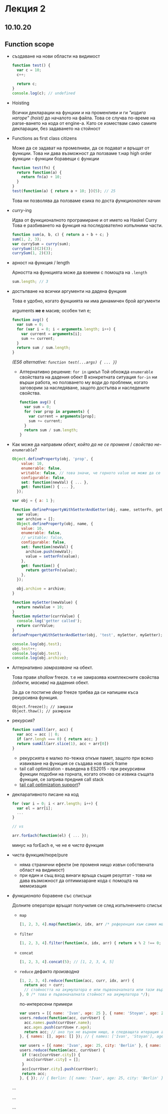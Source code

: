 # Лекция 2
## 10.10.20


## Function scope
- създаване на нови области на видимост
  ```javascript
  function test() { 
    var c = 10;
    c++;

    return c;
  }
  console.log(c); // undefined
  ```
- Hoisting

    Всички декларации на фунцкии и на променливи и ги _"издига нагоре"_ _(hoist)_ до началото на файла. Това се случва по-време на parse-ването на кода от engine-а.
    Като се измествам само самите декларации, без задаването на стойност

- Functions as first class citizens

  Може да се задават на промелниви, да се подават и връщат от функции.
  Това ни дава възможност да ползваме т.нар high order функции - функции боравещи с функции

  ```javascript
  function test(fn) { 
    return function(a) {
      return fn(a) + 10;
    }
  }
  test(function(a) { return a + 10; })(5); // 25
  ```

  Това ни позволява да ползваме езика по доста _функционален_ начин
- _curry_-ing
  
  Идва от функционалното програмиране и от името на Haskel Curry
  Това е разбиването на функция на последователно изпълними части.
  ```javascript
  function sum(a, b, c) { return a + b + c; }
  sum(1, 2, 3);
  var currySum = curry(sum);
  currySum(1)(2)(3);
  currySum(1, 2)(3);
  ```
- арност на функция / length

  Арността на функцията може да вземем с помощта на `.length`
  ```javascript
  sum.length; // 3
  ```

- достъпване на всички аргументи на дадена фунцкия

  Това е удобно, когато фунцкията ни има динамичен брой аргументи

  arguments **не е** масив; особен тип е;

  ```javascript
  function avg() {
    var sum = 0;
    for (var i = 0; i < arguments.length; i++) {
      var current = arguments[i];
      sum += current;
    }
    return sum / sum.length;
  }
  ```

  _(ES6 alternative: `function test(...args) { ... }`)_


    - Алтернативно решение: `for in` цикъл
    Той обхожда `enumerable` свойствата на дадения обект
    В конкретната ситуация `for-in` ни върши работа, но ползването му води до проблеми, когато заговорим за наследяване, защото достъпва и наследените свойства.
      ```javascript
      function avg() {
        var sum = 0;
        for (var prop in arguments) {
          var current = arguments[prop];
          sum += current;
        }
        return sum / sum.length;
      }
      ```

- Как може да направим _oбект, който да не се променя_ / _свойство не-`enumerable`_?

  ```javascript
  Object.defineProperty(obj, 'prop', {
      value: 10,
      enumerable: false,
      writable: false, // това значи, че горното value не може да се промени по референция
      configurable: false,
      set: function(newVal) { ... },
      get: function() { ... },
    });
  ```

  ```javascript
  var obj = { a: 1 };

  function definePropertyWithSetterAndGetter(obj, name, setterFn, getterFn) {
    var value;
    var archive = [];
    Object.defineProperty(obj, name, {
      value: 10,
      enumerable: false,
      // writable: false,
      configurable: false,
      set: function(newVal) {
        archive.push(newVal);
        value = setterFn(value);
      },
      get: function() {
        return getterFn(value);
      },
    });

    obj.archive = archive;
  }

  function mySetter(newValue) {
    return newValue + 10;
  }
  function myGetter(currValue) {
    console.log('getter called');
    return currValue;
  }
  definePropertyWithSetterAndGetter(obj, 'test', mySetter, myGetter);

  console.log(obj.test);
  obj.test++;
  console.log(obj.test);
  console.log(obj.archive);
  ```

- Алтернативно _замразяване_ на обект.

    Това прави _shallow_ freeze. т.е не замразява комплексните свойства _(обекти, масиви)_ на дадения обект.

    За да се постигне _deep_ freeze трябва да си напишем къса рекурсивна функция.
    ```
    Object.freeze(); // замрази
    Object.thaw(); // размрази
    ```

- рекурсия?

    ```javascript
    function sumAll(arr, acc) {
      var acc = acc || 0;
      if (arr.lengh === 0) { return acc; }
      return sumAll(arr.slice(1), acc + arr[0])
    }
    ```
    - рекурсията е малко по-тежка откъм памет, защото при всяко извикване на функция се създава нов stack frame
    - tail call optimization - въведена в ES2015 - при рекурсивни функции подобни на горната, когато отново се извика същата функция, се затрива предния call stack
    - [tail call optimization support](https://stackoverflow.com/questions/37224520/are-functions-in-javascript-tail-call-optimized)?

- декларативното писане на код
  ```javascript
  for (var i = 0; i < arr.length; i++) {
    var el = arr[i];
    ...
  }

  // vs

  arr.forEach(function(el) { ... });
  ```
  минус на forEach е, че не е _чиста_ функция

- чиста функция/пюре/pure 
  - няма странични ефекти (не променя нищо извън собствената област на видимост)
  - при един и същ вход винаги връща същия резултат - това ни дава възможност да оптимизаране кода с помощта на мемоизация

- _функционало_ боравене със списъци

  Долните оператори връщат получилия се след изпълнението списък 

  - `map`
    ```javascript
    [1, 2, 3, 4].map(function(x, idx, arr /* референция към самия масив */) { return x * x; }); // [1, 4, 9, 16]
    ```

  - `filter`
    ```javascript
    [1, 2, 3, 4].filter(function(x, idx, arr) { return x % 2 !== 0; }); // [1, 3]
    ```

  - `concat`
    ```javascript
    [1, 2, 3, 4].concat(5); // [1, 2, 3, 4, 5]
    ```

  - `reduce`
    дефакто _производна_
    ```javascript
    [1, 2, 3, 4].reduce(function(acc, curr, idx, arr) {
      return acc + curr;
      // стойността на акумулатора е или първоначалната или тази върната в предното изпълнение
    }, 0 /* това е първоначалната стойност на акумулатора */); 
    ```
    по-интересени примери
    
    ```javascript
    var users = [{ name: 'Ivan', age: 25 }, { name: 'Stoyan', age: 21 }];
    users.reduce(function(acc, currUser) {
      acc.names.push(currUser.name);
      acc.ages.push(currUseн r.age);
      return acc; // ако тук не върнем нищо, в следващата итерация acc ще е undefined
    }, { names: [], ages: [] }); // { names: ['Ivan', 'Stoyan'], ages: [25, 21] }
    ```
     ```javascript
    var users = [{ name: 'Ivan', age: 25, city: 'Berlin' }, { name: 'Stoyan', age: 21, city: 'London' }];
    users.reduce(function(acc, currUser) {
      if (!acc[currUser.city]) {
        acc[currUser.city] = [];
      }
      acc[currUser.city].push(currUser);
      return acc;
    }, { }); // { Berlin: [{ name: 'Ivan', age: 25, city: 'Berlin' }], London: [{ name: 'Stoyan', age: 21, city: 'London' }] }
    ```
    

  ...

  ...

  ...